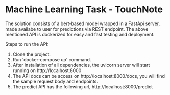 # Machine Learning Task - TouchNote

The solution consists of a bert-based model wrapped in a FastApi server, made availabe to user for predictions via REST endpoint. 
The above mentioned API is dockerized for easy and fast testing and deployment.

Steps to run the API:
1. Clone the project.
2. Run 'docker-compose up' command.
3. After installation of all dependencies, the uvicorn server will start running on http://localhost:8000
4. The API docs can be access on http://localhost:8000/docs, you will find the sample request body and endpoints.
5. The predict API has the following url, http://localhost:8000/predict
